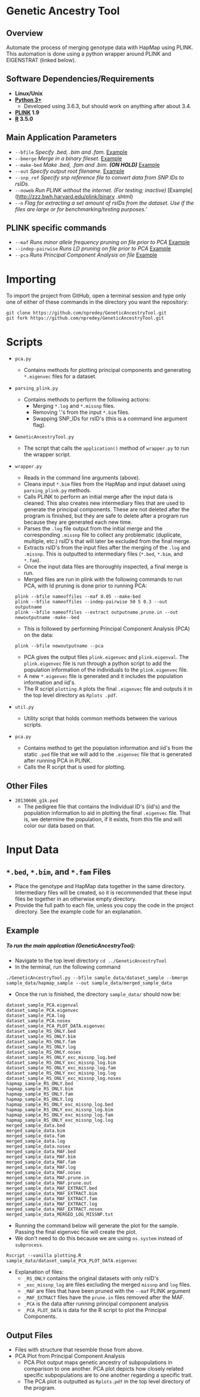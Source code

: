 # Genetic Ancestry Tool

## Overview
Automate the process of merging genotype data with HapMap using PLINK. 
This automation is done using a python wrapper around PLINK and EIGENSTRAT (linked below).

## Software Dependencies/Requirements
* **Linux/Unix**
* **[Python 3+](https://www.python.org/downloads/)**
    * Developed using 3.6.3, but should work on anything after about 3.4.
* **[PLINK](http://zzz.bwh.harvard.edu/plink/) 1.9**
* **[R](https://www.r-project.org/) 3.5.0**


## Main Application Parameters
* `--bfile` _Specify .bed, .bim and .fam._ [Example](http://zzz.bwh.harvard.edu/plink/data.shtml#bed)
* `--bmerge` _Merge in a binary fileset._ [Example](http://zzz.bwh.harvard.edu/plink/dataman.shtml#bmerge)
* `--make-bed` _Make .bed, .fam and .bim. **(ON HOLD)**_ [Example](http://zzz.bwh.harvard.edu/plink/data.shtml#bed)
* `--out` _Specify output root filename._ [Example](http://zzz.bwh.harvard.edu/plink/data.shtml#plink)
* `--snp_ref` _Specify snp reference file to convert data from SNP IDs to rsIDs._
* `--noweb` _Run PLINK without the internet. (For testing; inactive)_ [Example](http://zzz.bwh.harvard.edu/plink/binary
.shtml)
* `--n` _Flag for extracting a set amount of rsIDs from the dataset. Use if the files are large or for benchmarking/testing purposes.'_
## PLINK specific commands
* `--maf` _Runs minor allele frequency pruning on file prior to PCA_ [Example](http://zzz.bwh.harvard.edu/plink/thresh.shtml)
* `--indep-pairwise` _Runs LD pruning on file prior to PCA_ [Example](http://zzz.bwh.harvard.edu/plink/summary.shtml)
* `--pca` _Runs Principal Component Analysis on file_ [Example](https://www.cog-genomics.org/plink/1.9/strat)

# Importing 
To import the project from GitHub, open a terminal session and type only one of either of these commands in the 
directory you want the repository:
~~~
git clone https://github.com/npredey/GeneticAncestryTool.git
git fork https://github.com/npredey/GeneticAncestryTool.git
~~~

# Scripts 
* `pca.py`
    * Contains methods for plotting principal components and generating `*.eigenvec` files for a dataset.
* `parsing_plink.py`
    * Contains methods to perform the following actions:
        * Merging `*.log` and `*.missnp` files.
        * Removing '.'s from the input `*.bim` files.
        * Swapping SNP_IDs for rsID's (this is a command line argument flag).
* `GeneticAncestryTool.py`
    * The script that calls the `application()` method of `wrapper.py` to run the wrapper script.
* `wrapper.py`
    * Reads in the command line arguments (above).
    * Cleans input `*.bim` files from the HapMap and input dataset using `parsing_plink.py` methods.
    * Calls PLINK to perform an initial merge after the input data is cleaned. This also creates new intermediary 
    files that are used to generate the principal components. These are not deleted after the program is finished, 
    but they are safe to delete after a program run because they are generated each new time.
    * Parses the `.log` file output from the initial merge and the corresponding `.missnp` file to collect any 
    problematic (duplicate, multiple, etc.) rsID's that will later be excluded from the final merge. 
    * Extracts rsID's from the input files after the merging of the `.log` and `.missnp`. This is outputted to 
    intermediary files (`*.bed`, `*.bim`, and `*.fam`).
    * Once the input data files are thoroughly inspected, a final merge is run.
    * Merged files are run in plink with the following commands to run PCA, with ld pruning is done prior to running 
    PCA:
    ~~~
    plink --bfile nameoffiles --maf 0.05 --make-bed 
    plink --bfile nameoffiles --indep-pairwise 50 5 0.3 --out outputname
    plink --bfile nameoffiles --extract outputname.prune.in --out newoutputname -make--bed 
    ~~~
    * This is followed by performing Principal Component Analysis (PCA) on the data:
    ~~~
    plink --bfile newoutputname --pca
    ~~~
    * PCA gives the output files `plink.eigenvec` and `plink.eigenval`. The `plink.eigenvec` file is run through a python 
    script to add the population information of the individuals to the `plink.eigenvec` file. 
    * A new `*.eigenvec` file is generated and it includes the population information and iid's. 
    * The R script `plotting.R` plots the final `.eigenvec` file and outputs it in the top level directory as `Rplots
    .pdf`.
    
* `util.py`
    * Utility script that holds common methods between the various scripts.
* `pca.py`
    * Contains method to get the population information and iid's from the static `.ped` file that we will add to the
     `.eigenvec` file that is generated after running PCA in PLINK.
    * Calls the R script that is used for plotting.

## Other Files
* `20130606_g1k.ped`
    * The pedigree file that contains the Individual ID's (iid's) and the population information to aid in plotting 
    the final `.eigenvec` file. That is, we determine the population, if it exists, from this file and will color our
     data based on that.
# Input Data
## `*.bed`, `*.bim`, and `*.fam` Files
* Place the genotype and HapMap data together in the same directory. Intermediary files will be created, so it is 
recommended that these input files be together in an otherwise empty directory.
* Provide the full path to each file, unless you copy the code in the project directory. See the example code for an 
explanation.

## Example
##### To run the main applcation (GeneticAncestryTool):
* Navigate to the top level directory `cd ../GeneticAncestryTool`
* In the terminal, run the following command
~~~
./GeneticAncestryTool.py --bfile sample_data/dataset_sample --bmerge sample_data/hapmap_sample --out sample_data/merged_sample_data
~~~
* Once the run is finished, the directory `sample_data/` should now be:
~~~
dataset_sample_PCA.eigenval
dataset_sample_PCA.eigenvec
dataset_sample_PCA.log
dataset_sample_PCA.nosex
dataset_sample_PCA_PLOT_DATA.eigenvec
dataset_sample_RS_ONLY.bed
dataset_sample_RS_ONLY.bim
dataset_sample_RS_ONLY.fam
dataset_sample_RS_ONLY.log
dataset_sample_RS_ONLY.nosex
dataset_sample_RS_ONLY_exc_missnp_log.bed
dataset_sample_RS_ONLY_exc_missnp_log.bim
dataset_sample_RS_ONLY_exc_missnp_log.fam
dataset_sample_RS_ONLY_exc_missnp_log.log
dataset_sample_RS_ONLY_exc_missnp_log.nosex
hapmap_sample_RS_ONLY.bed
hapmap_sample_RS_ONLY.bim
hapmap_sample_RS_ONLY.fam
hapmap_sample_RS_ONLY.log
hapmap_sample_RS_ONLY_exc_missnp_log.bed
hapmap_sample_RS_ONLY_exc_missnp_log.bim
hapmap_sample_RS_ONLY_exc_missnp_log.fam
hapmap_sample_RS_ONLY_exc_missnp_log.log
merged_sample_data.bed
merged_sample_data.bim
merged_sample_data.fam
merged_sample_data.log
merged_sample_data.nosex
merged_sample_data_MAF.bed
merged_sample_data_MAF.bim
merged_sample_data_MAF.fam
merged_sample_data_MAF.log
merged_sample_data_MAF.nosex
merged_sample_data_MAF.prune.in
merged_sample_data_MAF.prune.out
merged_sample_data_MAF_EXTRACT.bed
merged_sample_data_MAF_EXTRACT.bim
merged_sample_data_MAF_EXTRACT.fam
merged_sample_data_MAF_EXTRACT.log
merged_sample_data_MAF_EXTRACT.nosex
merged_sample_data_MERGED_LOG_MISSNP.txt
~~~
* Running the command below will generate the plot for the sample. Passing the final eigenvec file will create the plot.
* We don't need to do this because we are using `os.system` instead of `subprocess`.
~~~
Rscript --vanilla plotting.R sample_data/dataset_sample_PCA_PLOT_DATA.eigenvec
~~~
* Explanation of files:
    * `_RS_ONLY` contains the original datasets with only rsID's
    * `_exc_missnp_log` are files excluding the merged `missnp` and `log` files.
    * `_MAF` are files that have been pruned with the `--maf` PLINK argument
    * `_MAF_EXTRACT` files have the `prune.in` files removed after the MAF.
    * `_PCA` is the data after running principal component analysis
    * `_PCA_PLOT_DATA` is data for the R script to plot the Principal Components.
## Output Files
* Files with structure that resemble those from above.
* PCA Plot from Principal Component Analysis 
    * PCA Plot output maps genetic ancestry of subpopulations in comparison to one another. PCA plot depicts how closely related specific subpopulations are to one another regarding a specific trait.
    * The PCA plot is outputted as `Rplots.pdf` in the top level directory of the program. 


